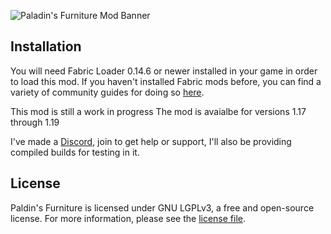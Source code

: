 ![Paladin's Furniture Mod Banner](https://github.com/UnlikePaladin/paladin-furniture-mod/blob/main/docs/banner.png?raw=true)


## Installation

You will need Fabric Loader 0.14.6 or newer installed in your game in order to load this mod. If you haven't installed Fabric mods before, you can find a variety of community guides for doing so [here](https://fabricmc.net/wiki/install).

This mod is still a work in progress 
The mod is avaialbe for versions 1.17 through 1.19

I've made a [Discord](https://discord.gg/zbMDUPB), join to get help or support, I'll also be providing compiled builds for testing in it.

## License

Paldin's Furniture is licensed under GNU LGPLv3, a free and open-source license. For more information, please see the [license file](LICENSE).
